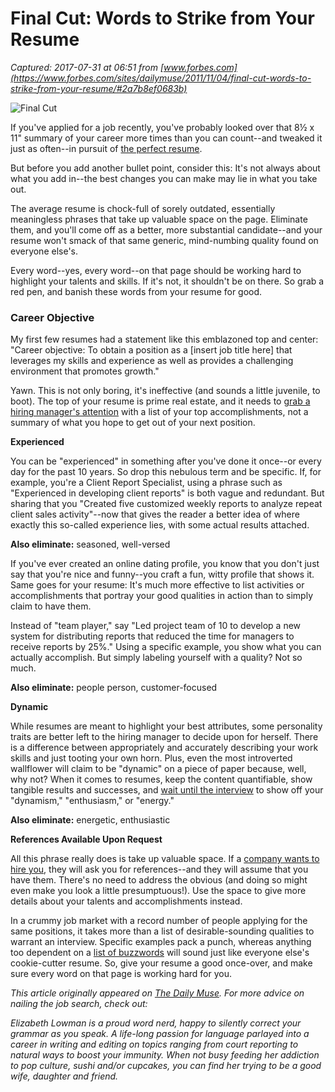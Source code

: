 # Final Cut: Words to Strike from Your Resume

_Captured: 2017-07-31 at 06:51 from [www.forbes.com](https://www.forbes.com/sites/dailymuse/2011/11/04/final-cut-words-to-strike-from-your-resume/#2a7b8ef0683b)_

![Final Cut](https://www.thedailymuse.com/wp-content/uploads/2011/10/111018-Resume-Buzzwords-to-Avoid-275x270.jpg)

If you've applied for a job recently, you've probably looked over that 8½ x 11" summary of your career more times than you can count--and tweaked it just as often--in pursuit of [the perfect resume](http://www.thedailymuse.com/job-search/get-your-resume-recruiter-ready/).

But before you add another bullet point, consider this: It's not always about what you add in--the best changes you can make may lie in what you take out.

The average resume is chock-full of sorely outdated, essentially meaningless phrases that take up valuable space on the page. Eliminate them, and you'll come off as a better, more substantial candidate--and your resume won't smack of that same generic, mind-numbing quality found on everyone else's.

Every word--yes, every word--on that page should be working hard to highlight your talents and skills. If it's not, it shouldn't be on there. So grab a red pen, and banish these words from your resume for good.

### **Career Objective**

My first few resumes had a statement like this emblazoned top and center: "Career objective: To obtain a position as a [insert job title here] that leverages my skills and experience as well as provides a challenging environment that promotes growth."

Yawn. This is not only boring, it's ineffective (and sounds a little juvenile, to boot). The top of your resume is prime real estate, and it needs to [grab a hiring manager's attention](http://www.thedailymuse.com/job-search/stand-out-with-a-modern-resume/) with a list of your top accomplishments, not a summary of what you hope to get out of your next position.

**Experienced**

You can be "experienced" in something after you've done it once--or every day for the past 10 years. So drop this nebulous term and be specific. If, for example, you're a Client Report Specialist, using a phrase such as "Experienced in developing client reports" is both vague and redundant. But sharing that you "Created five customized weekly reports to analyze repeat client sales activity"--now that gives the reader a better idea of where exactly this so-called experience lies, with some actual results attached.

**Also eliminate:** seasoned, well-versed

If you've ever created an online dating profile, you know that you don't just say that you're nice and funny--you craft a fun, witty profile that shows it. Same goes for your resume: It's much more effective to list activities or accomplishments that portray your good qualities in action than to simply claim to have them.

Instead of "team player," say "Led project team of 10 to develop a new system for distributing reports that reduced the time for managers to receive reports by 25%." Using a specific example, you show what you can actually accomplish. But simply labeling yourself with a quality? Not so much.

**Also eliminate:** people person, customer-focused

**Dynamic**

While resumes are meant to highlight your best attributes, some personality traits are better left to the hiring manager to decide upon for herself. There is a difference between appropriately and accurately describing your work skills and just tooting your own horn. Plus, even the most introverted wallflower will claim to be "dynamic" on a piece of paper because, well, why not? When it comes to resumes, keep the content quantifiable, show tangible results and successes, and [wait until the interview](http://www.thedailymuse.com/job-search/the-10-rules-of-interview-etiquette/) to show off your "dynamism," "enthusiasm," or "energy."

**Also eliminate:** energetic, enthusiastic

**References Available Upon Request**

All this phrase really does is take up valuable space. If a [company wants to hire you](http://www.thedailymuse.com/job-search/6-things-to-consider-when-accepting-a-job-offer/), they will ask you for references--and they will assume that you have them. There's no need to address the obvious (and doing so might even make you look a little presumptuous!). Use the space to give more details about your talents and accomplishments instead.

In a crummy job market with a record number of people applying for the same positions, it takes more than a list of desirable-sounding qualities to warrant an interview. Specific examples pack a punch, whereas anything too dependent on a [list of buzzwords](http://www.thedailymuse.com/career/business-jargon/) will sound just like everyone else's cookie-cutter resume. So, give your resume a good once-over, and make sure every word on that page is working hard for you.

_This article originally appeared on [The Daily Muse](http://www.thedailymuse.com/job-search/final-cut-words-to-strike-from-your-resume/). For more advice on nailing the job search, check out:_

_Elizabeth Lowman is a proud word nerd, happy to silently correct your grammar as you speak. A life-long passion for language parlayed into a career in writing and editing on topics ranging from court reporting to natural ways to boost your immunity. When not busy feeding her addiction to pop culture, sushi and/or cupcakes, you can find her trying to be a good wife, daughter and friend._
